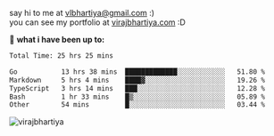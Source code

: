 say hi to me at [vlbhartiya@gmail.com](mailto:vlbhartiya@gmail.com) :)<br/>
you can see my portfolio at [virajbhartiya.com](https://virajbhartiya.com) :D<br/>


🚀 **what i have been up to:**

<!--START_SECTION:waka-->

```txt
Total Time: 25 hrs 25 mins

Go           13 hrs 38 mins  █████████████░░░░░░░░░░░░   51.80 %
Markdown     5 hrs 4 mins    ████▓░░░░░░░░░░░░░░░░░░░░   19.26 %
TypeScript   3 hrs 14 mins   ███░░░░░░░░░░░░░░░░░░░░░░   12.28 %
Bash         1 hr 33 mins    █▒░░░░░░░░░░░░░░░░░░░░░░░   05.89 %
Other        54 mins         █░░░░░░░░░░░░░░░░░░░░░░░░   03.44 %
```

<!--END_SECTION:waka-->

<p align="left"> <img src="https://komarev.com/ghpvc/?username=virajbhartiya&color=blue" alt="virajbhartiya" /> </p>
